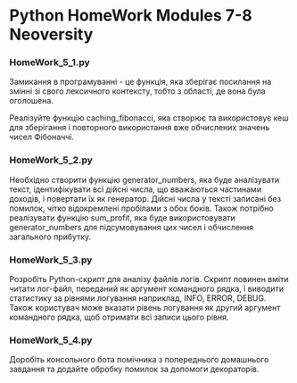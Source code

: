 # Python HomeWork Modules 7-8 Neoversity

<h3>HomeWork_5_1.py</h3>
<p>Замикання в програмуванні - це функція, яка зберігає посилання на змінні зі свого лексичного контексту, тобто з області, де вона була оголошена.</p>
<p>Реалізуйте функцію caching_fibonacci, яка створює та використовує кеш для зберігання і повторного використання вже обчислених значень чисел Фібоначчі.</p>

<h3>HomeWork_5_2.py</h3>
<p>Необхідно створити функцію generator_numbers, яка буде аналізувати текст, ідентифікувати всі дійсні числа, що вважаються частинами доходів, і повертати їх як генератор. Дійсні числа у тексті записані без помилок, чітко відокремлені пробілами з обох боків. Також потрібно реалізувати функцію sum_profit, яка буде використовувати generator_numbers для підсумовування цих чисел і обчислення загального прибутку.</p>

<h3>HomeWork_5_3.py</h3>
<p>Розробіть Python-скрипт для аналізу файлів логів. Скрипт повинен вміти читати лог-файл, переданий як аргумент командного рядка, і виводити статистику за рівнями логування наприклад, INFO, ERROR, DEBUG. Також користувач може вказати рівень логування як другий аргумент командного рядка, щоб отримати всі записи цього рівня.</p>

<h3>HomeWork_5_4.py</h3>
<p>Доробіть консольного бота помічника з попереднього домашнього завдання та додайте обробку помилок за допомоги декораторів.</p>
